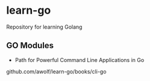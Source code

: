 # learn-go
Repository for learning Golang

## GO Modules 

- Path for Powerful Command Line Applications in Go

github.com/awolf/learn-go/books/cli-go